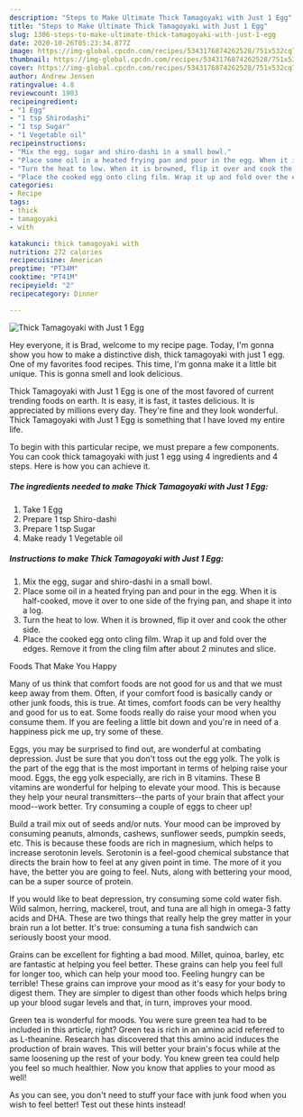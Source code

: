 ```yaml
---
description: "Steps to Make Ultimate Thick Tamagoyaki with Just 1 Egg"
title: "Steps to Make Ultimate Thick Tamagoyaki with Just 1 Egg"
slug: 1306-steps-to-make-ultimate-thick-tamagoyaki-with-just-1-egg
date: 2020-10-26T05:23:34.877Z
image: https://img-global.cpcdn.com/recipes/5343176874262528/751x532cq70/thick-tamagoyaki-with-just-1-egg-recipe-main-photo.jpg
thumbnail: https://img-global.cpcdn.com/recipes/5343176874262528/751x532cq70/thick-tamagoyaki-with-just-1-egg-recipe-main-photo.jpg
cover: https://img-global.cpcdn.com/recipes/5343176874262528/751x532cq70/thick-tamagoyaki-with-just-1-egg-recipe-main-photo.jpg
author: Andrew Jensen
ratingvalue: 4.8
reviewcount: 1903
recipeingredient:
- "1 Egg"
- "1 tsp Shirodashi"
- "1 tsp Sugar"
- "1 Vegetable oil"
recipeinstructions:
- "Mix the egg, sugar and shiro-dashi in a small bowl."
- "Place some oil in a heated frying pan and pour in the egg. When it is half-cooked, move it over to one side of the frying pan, and shape it into a log."
- "Turn the heat to low. When it is browned, flip it over and cook the other side."
- "Place the cooked egg onto cling film. Wrap it up and fold over the edges. Remove it from the cling film after about 2 minutes and slice."
categories:
- Recipe
tags:
- thick
- tamagoyaki
- with

katakunci: thick tamagoyaki with 
nutrition: 272 calories
recipecuisine: American
preptime: "PT34M"
cooktime: "PT41M"
recipeyield: "2"
recipecategory: Dinner

---
```



![Thick Tamagoyaki with Just 1 Egg](https://img-global.cpcdn.com/recipes/5343176874262528/751x532cq70/thick-tamagoyaki-with-just-1-egg-recipe-main-photo.jpg)

Hey everyone, it is Brad, welcome to my recipe page. Today, I'm gonna show you how to make a distinctive dish, thick tamagoyaki with just 1 egg. One of my favorites food recipes. This time, I'm gonna make it a little bit unique. This is gonna smell and look delicious.

Thick Tamagoyaki with Just 1 Egg is one of the most favored of current trending foods on earth. It is easy, it is fast, it tastes delicious. It is appreciated by millions every day. They're fine and they look wonderful. Thick Tamagoyaki with Just 1 Egg is something that I have loved my entire life.




To begin with this particular recipe, we must prepare a few components. You can cook thick tamagoyaki with just 1 egg using 4 ingredients and 4 steps. Here is how you can achieve it.

<!--inarticleads1-->

##### The ingredients needed to make Thick Tamagoyaki with Just 1 Egg:

1. Take 1 Egg
1. Prepare 1 tsp Shiro-dashi
1. Prepare 1 tsp Sugar
1. Make ready 1 Vegetable oil




<!--inarticleads2-->

##### Instructions to make Thick Tamagoyaki with Just 1 Egg:

1. Mix the egg, sugar and shiro-dashi in a small bowl.
1. Place some oil in a heated frying pan and pour in the egg. When it is half-cooked, move it over to one side of the frying pan, and shape it into a log.
1. Turn the heat to low. When it is browned, flip it over and cook the other side.
1. Place the cooked egg onto cling film. Wrap it up and fold over the edges. Remove it from the cling film after about 2 minutes and slice.




Foods That Make You Happy


Many of us think that comfort foods are not good for us and that we must keep away from them. Often, if your comfort food is basically candy or other junk foods, this is true. At times, comfort foods can be very healthy and good for us to eat. Some foods really do raise your mood when you consume them. If you are feeling a little bit down and you're in need of a happiness pick me up, try some of these.

Eggs, you may be surprised to find out, are wonderful at combating depression. Just be sure that you don't toss out the egg yolk. The yolk is the part of the egg that is the most important in terms of helping raise your mood. Eggs, the egg yolk especially, are rich in B vitamins. These B vitamins are wonderful for helping to elevate your mood. This is because they help your neural transmitters--the parts of your brain that affect your mood--work better. Try consuming a couple of eggs to cheer up!

Build a trail mix out of seeds and/or nuts. Your mood can be improved by consuming peanuts, almonds, cashews, sunflower seeds, pumpkin seeds, etc. This is because these foods are rich in magnesium, which helps to increase serotonin levels. Serotonin is a feel-good chemical substance that directs the brain how to feel at any given point in time. The more of it you have, the better you are going to feel. Nuts, along with bettering your mood, can be a super source of protein.

If you would like to beat depression, try consuming some cold water fish. Wild salmon, herring, mackerel, trout, and tuna are all high in omega-3 fatty acids and DHA. These are two things that really help the grey matter in your brain run a lot better. It's true: consuming a tuna fish sandwich can seriously boost your mood. 

Grains can be excellent for fighting a bad mood. Millet, quinoa, barley, etc are fantastic at helping you feel better. These grains can help you feel full for longer too, which can help your mood too. Feeling hungry can be terrible! These grains can improve your mood as it's easy for your body to digest them. They are simpler to digest than other foods which helps bring up your blood sugar levels and that, in turn, improves your mood.

Green tea is wonderful for moods. You were sure green tea had to be included in this article, right? Green tea is rich in an amino acid referred to as L-theanine. Research has discovered that this amino acid induces the production of brain waves. This will better your brain's focus while at the same loosening up the rest of your body. You knew green tea could help you feel so much healthier. Now you know that applies to your mood as well!

As you can see, you don't need to stuff your face with junk food when you wish to feel better! Test out  these hints  instead!

